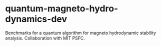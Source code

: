 # quantum-magneto-hydro-dynamics-dev
Benchmarks for a quantum algorithm for magneto hydrodynamic stability analysis. Collaboration with MIT PSFC.
